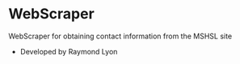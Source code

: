 # WebScraper
WebScraper for obtaining contact information from the MSHSL site

- Developed by Raymond Lyon
